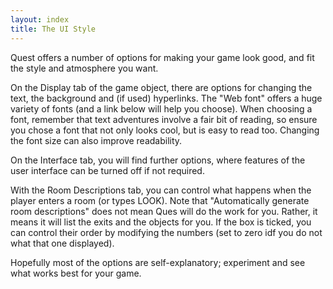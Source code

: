 ```yaml
---
layout: index
title: The UI Style
---
```


Quest offers a number of options for making your game look good, and fit the style and atmosphere you want.

On the Display tab of the game object, there are options for changing the text, the background and (if used) hyperlinks. The "Web font" offers a huge variety of fonts (and a link below will help you choose). When choosing a font, remember that text adventures involve a fair bit of reading, so ensure you chose a font that not only looks cool, but is easy to read too. Changing the font size can also improve readability.

On the Interface tab, you will find further options, where features of the user interface can be turned off if not required.

With the Room Descriptions tab, you can control what happens when the player enters a room (or types LOOK). Note that "Automatically generate room descriptions" does not mean Ques will do the work for you. Rather, it means it will list the exits and the objects for you. If the box is ticked, you can control their order by modifying the numbers (set to zero idf you do not what that one displayed).

Hopefully most of the options are self-explanatory; experiment and see what works best for your game.